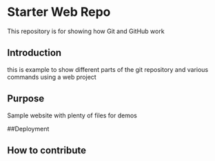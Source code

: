 # Starter Web Repo

This repository is for showing how Git and GitHub work

## Introduction

this is example to show different parts of the git repository and various commands using a web project

## Purpose

Sample website with plenty of files for demos

##Deployment

## How to contribute


